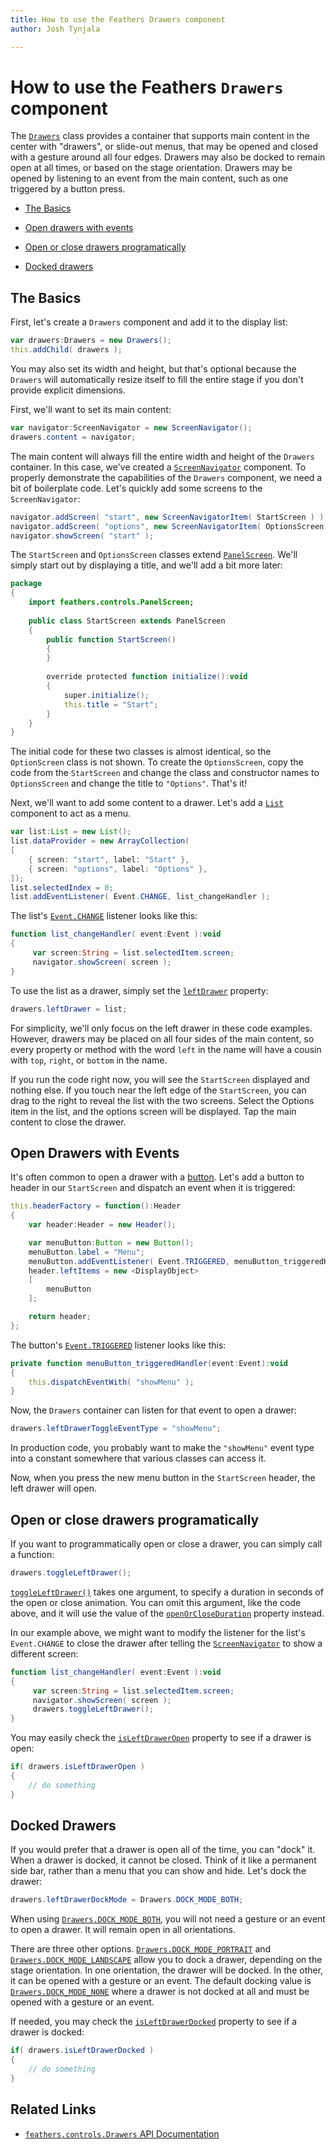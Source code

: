 ```yaml
---
title: How to use the Feathers Drawers component  
author: Josh Tynjala

---
```

# How to use the Feathers `Drawers` component

The [`Drawers`](../api-reference/feathers/controls/Drawers.html) class provides a container that supports main content in the center with "drawers", or slide-out menus, that may be opened and closed with a gesture around all four edges. Drawers may also be docked to remain open at all times, or based on the stage orientation. Drawers may be opened by listening to an event from the main content, such as one triggered by a button press.

-   [The Basics](#the-basics)

-   [Open drawers with events](#open-drawers-with-events)

-   [Open or close drawers programatically](#open-or-close-drawers-programatically)

-   [Docked drawers](#docked-drawers)

## The Basics

First, let's create a `Drawers` component and add it to the display list:

``` actionscript
var drawers:Drawers = new Drawers();
this.addChild( drawers );
```

You may also set its width and height, but that's optional because the `Drawers` will automatically resize itself to fill the entire stage if you don't provide explicit dimensions.

First, we'll want to set its main content:

``` actionscript
var navigator:ScreenNavigator = new ScreenNavigator();
drawers.content = navigator;
```

The main content will always fill the entire width and height of the `Drawers` container. In this case, we've created a [`ScreenNavigator`](screen-navigator.html) component. To properly demonstrate the capabilities of the `Drawers` component, we need a bit of boilerplate code. Let's quickly add some screens to the `ScreenNavigator`:

``` actionscript
navigator.addScreen( "start", new ScreenNavigatorItem( StartScreen ) );
navigator.addScreen( "options", new ScreenNavigatorItem( OptionsScreen ) );
navigator.showScreen( "start" );
```

The `StartScreen` and `OptionsScreen` classes extend [`PanelScreen`](panel-screen.html). We'll simply start out by displaying a title, and we'll add a bit more later:

``` actionscript
package
{
    import feathers.controls.PanelScreen;
 
    public class StartScreen extends PanelScreen
    {
        public function StartScreen()
        {
        }
 
        override protected function initialize():void
        {
            super.initialize();
            this.title = "Start";
        }
    }
}
```

The initial code for these two classes is almost identical, so the `OptionScreen` class is not shown. To create the `OptionsScreen`, copy the code from the `StartScreen` and change the class and constructor names to `OptionsScreen` and change the title to `"Options"`. That's it!

Next, we'll want to add some content to a drawer. Let's add a [`List`](list.html) component to act as a menu.

``` actionscript
var list:List = new List();
list.dataProvider = new ArrayCollection(
[
    { screen: "start", label: "Start" },
    { screen: "options", label: "Options" },
]);
list.selectedIndex = 0;
list.addEventListener( Event.CHANGE, list_changeHandler );
```

The list's [`Event.CHANGE`](../api-reference/feathers/controls/List.html#event:change) listener looks like this:

``` actionscript
function list_changeHandler( event:Event ):void
{
     var screen:String = list.selectedItem.screen;
     navigator.showScreen( screen );
}
```

To use the list as a drawer, simply set the [`leftDrawer`](../api-reference/feathers/controls/Drawers.html#leftDrawer) property:

``` actionscript
drawers.leftDrawer = list;
```

For simplicity, we'll only focus on the left drawer in these code examples. However, drawers may be placed on all four sides of the main content, so every property or method with the word `left` in the name will have a cousin with `top`, `right`, or `bottom` in the name.

If you run the code right now, you will see the `StartScreen` displayed and nothing else. If you touch near the left edge of the `StartScreen`, you can drag to the right to reveal the list with the two screens. Select the Options item in the list, and the options screen will be displayed. Tap the main content to close the drawer.

## Open Drawers with Events

It's often common to open a drawer with a [button](button.html). Let's add a button to header in our `StartScreen` and dispatch an event when it is triggered:

``` actionscript
this.headerFactory = function():Header
{
    var header:Header = new Header();

    var menuButton:Button = new Button();
    menuButton.label = "Menu";
    menuButton.addEventListener( Event.TRIGGERED, menuButton_triggeredHandler );
    header.leftItems = new <DisplayObject>
    [
        menuButton
    ];

    return header;
};
```

The button's [`Event.TRIGGERED`](../api-reference/feathers/controls/Button.html#event:triggered) listener looks like this:

``` actionscript
private function menuButton_triggeredHandler(event:Event):void
{
    this.dispatchEventWith( "showMenu" );
}
```

Now, the `Drawers` container can listen for that event to open a drawer:

``` actionscript
drawers.leftDrawerToggleEventType = "showMenu";
```

In production code, you probably want to make the `"showMenu"` event type into a constant somewhere that various classes can access it.

Now, when you press the new menu button in the `StartScreen` header, the left drawer will open.

## Open or close drawers programatically

If you want to programmatically open or close a drawer, you can simply call a function:

``` actionscript
drawers.toggleLeftDrawer();
```

[`toggleLeftDrawer()`](../api-reference/feathers/controls/Drawers.html#toggleLeftDrawer()) takes one argument, to specify a duration in seconds of the open or close animation. You can omit this argument, like the code above, and it will use the value of the [`openOrCloseDuration`](../api-reference/feathers/controls/Drawers.html#openOrCloseDuration) property instead.

In our example above, we might want to modify the listener for the list's `Event.CHANGE` to close the drawer after telling the [`ScreenNavigator`](screen-navigator.html) to show a different screen:

``` actionscript
function list_changeHandler( event:Event ):void
{
     var screen:String = list.selectedItem.screen;
     navigator.showScreen( screen );
     drawers.toggleLeftDrawer();
}
```

You may easily check the [`isLeftDrawerOpen`](../api-reference/feathers/controls/Drawers.html#isLeftDrawerOpen) property to see if a drawer is open:

``` actionscript
if( drawers.isLeftDrawerOpen )
{
    // do something
}
```

## Docked Drawers

If you would prefer that a drawer is open all of the time, you can "dock" it. When a drawer is docked, it cannot be closed. Think of it like a permanent side bar, rather than a menu that you can show and hide. Let's dock the drawer:

``` actionscript
drawers.leftDrawerDockMode = Drawers.DOCK_MODE_BOTH;
```

When using [`Drawers.DOCK_MODE_BOTH`](../api-reference/feathers/controls/Drawers.html#DOCK_MODE_BOTH), you will not need a gesture or an event to open a drawer. It will remain open in all orientations.

There are three other options. [`Drawers.DOCK_MODE_PORTRAIT`](../api-reference/feathers/controls/Drawers.html#DOCK_MODE_PORTRAIT) and [`Drawers.DOCK_MODE_LANDSCAPE`](../api-reference/feathers/controls/Drawers.html#DOCK_MODE_LANDSCAPE) allow you to dock a drawer, depending on the stage orientation. In one orientation, the drawer will be docked. In the other, it can be opened with a gesture or an event. The default docking value is [`Drawers.DOCK_MODE_NONE`](../api-reference/feathers/controls/Drawers.html#DOCK_MODE_NONE) where a drawer is not docked at all and must be opened with a gesture or an event.

If needed, you may check the [`isLeftDrawerDocked`](../api-reference/feathers/controls/Drawers.html#isLeftDrawerDocked) property to see if a drawer is docked:

``` actionscript
if( drawers.isLeftDrawerDocked )
{
    // do something
}
```

## Related Links

-   [`feathers.controls.Drawers` API Documentation](../api-reference/feathers/controls/Drawers.html)